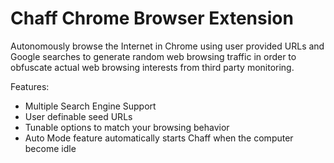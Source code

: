 Chaff Chrome Browser Extension 
=====

Autonomously browse the Internet in Chrome using user provided URLs and Google searches to generate random web browsing traffic in order to obfuscate actual web browsing interests from third party monitoring.

Features:
- Multiple Search Engine Support
- User definable seed URLs
- Tunable options to match your browsing behavior
- Auto Mode feature automatically starts Chaff when the computer become idle
